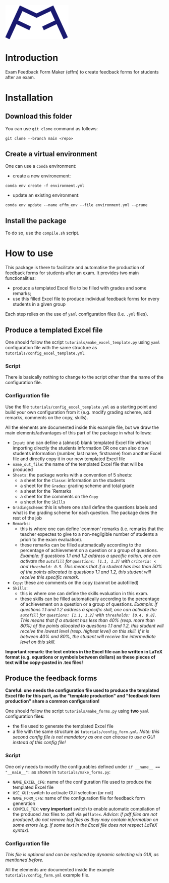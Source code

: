 <img src="./effm_logo.png" width="200" />

# Introduction

Exam Feedback Form Maker (effm) to create feedback forms for students after an exam.

# Installation

## Download this folder

You can use `git clone` command as follows:

```
git clone --branch main <repo>
```

## Create a virtual environment

One can use a `conda` environment:
- create a new environement:
```
conda env create -f environment.yml
```
- update an existing environment:
```
conda env update --name effm_env --file environment.yml --prune
```

## Install the package
To do so, use the `compile.sh` script.

# How to use

This package is there to facilitate and automatise the production of feedback forms for students after an exam. It provides two main functionalities:
- produce a templated Excel file to be filled with grades and some remarks;
- use this filled Excel file to produce individual feedback forms for every students in a given group

Each step relies on the use of `yaml` configuration files (i.e. `.yml` files).

## Produce a templated Excel file

One should follow the script `tutorials/make_excel_template.py` using `yaml` configuration file with the same structure as `tutorials/config_excel_template.yml`.

### Script

There is basically nothing to change to the script other than the name of the configuration file.

### Configuration file

Use the file `tutorials/config_excel_template.yml` as a starting point and build your own configuration from it (e.g. modify grading scheme, add remarks, comments on the copy, skills).

All the elements are documented inside this example file, but we draw the main elements/advantages of this part of the package in what follows:
- `Input`: one can define a (almost) blank templated Excel file without importing directly the students information OR one can also draw students information (number, last name, firstname) from another Excel file and directly copy it in our new templated Excel file
- `name_out_file`: the name of the templated Excel file that will be produced
- `Sheets`: the package works with a convention of 5 sheets:
    - a sheet for the `Classe`: information on the students
    - a sheet for the `Grades`: grading scheme and total grade
    - a sheet for the `Remarks
    - a sheet for the comments on the `Copy`
    - a sheet for the `Skills`
- `GradingScheme`: this is where one shall define the questions labels and what is the grading scheme for each question. The package does the rest of the job
- `Remarks`:
    - this is where one can define 'common' remarks (i.e. remarks that the teacher expectes to give to a non-negligible number of students a priori to the exam evaluation).
    - these remarks can be filled automatically according to the percentage of achievement on a question or a group of questions.
    *Example: if questions 1.1 and 1.2 address a specific notion, one can activate the `autofill` for `questions: [1.1, 1.2]` with `criteria: <` and `threshold: 0.5`. This means that if a student has less than 50% of the points allocated to questions 1.1 and 1.2, this student will receive this specific remark.*
- `Copy`: these are comments on the copy (cannot be autofilled)
- `Skills`:
    - this is where one can define the skills evaluation in this exam.
    - these skills can be filled automatically according to the percentage of achievement on a question or a group of questions.
    *Example: if questions 1.1 and 1.2 address a specific skill, one can activate the `autofill` for `questions: [1.1, 1.2]` with `thresholds: [0.4, 0.8]`. This means that if a student has less than 40% (resp. more than 80%) of the points allocated to questions 1.1 and 1.2, this student will receive the lowest level (resp. highest level) on this skill. If it is between 40% and 80%, the student will receive the intermediate level on this skill.*

**Important remark: the text entries in the Excel file can be written in LaTeX format (e.g. equations or symbols between dollars) as these pieces of text will be copy-pasted in .tex files!**

## Produce the feedback forms

**Careful: one needs the configuration file used to produce the templated Excel file for this part, as the "template production" and "feedback form production" share a common configuration!**

One should follow the script `tutorials/make_forms.py` using **two** `yaml` configuration file**s**:
- the file used to generate the templated Excel file
- a file with the same structure as `tutorials/config_form.yml`. *Note: this second config file is not mandatory as one can choose to use a GUI instead of this config file!*

### Script

One only needs to modify the configurables defined under `if __name__ == "__main__":` as shown in `tutorials/make_forms.py`:
- `NAME_EXCEL_CFG`: name of the configuration file used to produce the templated Excel file
- `USE_GUI`: switch to activate GUI selection (or not)
- `NAME_FORM_CFG`: name of the configuration file for feedback form generation
- `COMPILE_TEX`: **very important** switch to enable automatic compilation of the produced .tex files to .pdf via `pdflatex`. *Advice: if pdf files are not produced, do not remove log files as they may contain information on some errors (e.g. if some text in the Excel file does not respect LaTeX syntax).*

### Configuration file

*This file is optional and can be replaced by dynamic selecting via GUI, as mentioned before.*

All the elements are documented inside the example `tutorials/config_form.yml` example file.